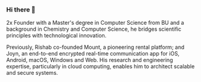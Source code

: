 ### Hi there 👋

2x Founder with a Master's degree in Computer Science from BU and a background in Chemistry and Computer Science, he bridges scientific principles with technological innovation.

Previously, Rishab co-founded Mount, a pioneering rental platform; and Joyn, an end-to-end encrypted real-time communication app for iOS, Android, macOS, Windows and Web. His research and engineering expertise, particularly in cloud computing, enables him to architect scalable and secure systems.

<!--
**rishabnayak/rishabnayak** is a ✨ _special_ ✨ repository because its `README.md` (this file) appears on your GitHub profile.

Here are some ideas to get you started:

- 🔭 I’m currently working on ...
- 🌱 I’m currently learning ...
- 👯 I’m looking to collaborate on ...
- 🤔 I’m looking for help with ...
- 💬 Ask me about ...
- 📫 How to reach me: ...
- 😄 Pronouns: ...
- ⚡ Fun fact: ...
-->
